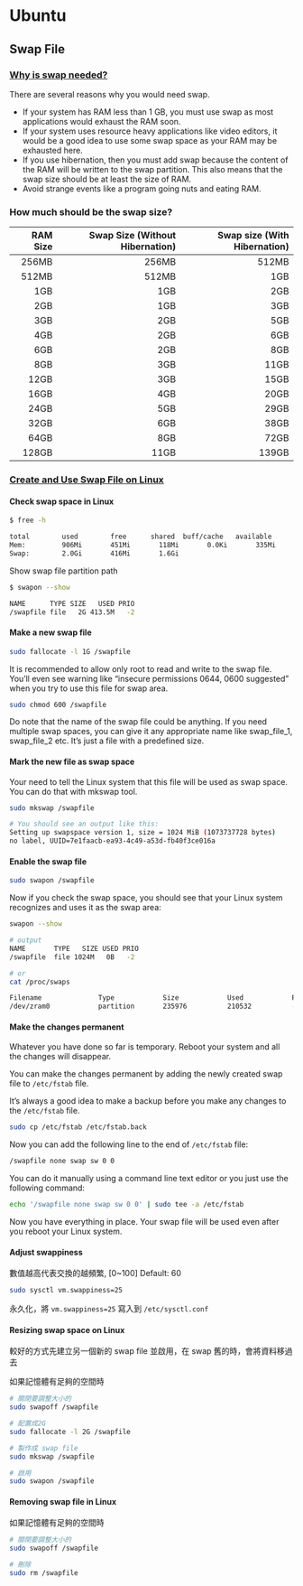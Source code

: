 # Ubuntu

## Swap File

### [Why is swap needed?](https://itsfoss.com/swap-size/)

There are several reasons why you would need swap.

- If your system has RAM less than 1 GB, you must use swap as most applications would exhaust the RAM soon.
- If your system uses resource heavy applications like video editors, it would be a good idea to use some swap space as your RAM may be exhausted here.
- If you use hibernation, then you must add swap because the content of the RAM will be written to the swap partition. This also means that the swap size should be at least the size of RAM.
- Avoid strange events like a program going nuts and eating RAM.

### How much should be the swap size?

| RAM Size | Swap Size (Without Hibernation) | Swap size (With Hibernation) |
| -------: | ------------------------------: | ---------------------------: |
|    256MB |                           256MB |                        512MB |
|    512MB |                           512MB |                          1GB |
|      1GB |                             1GB |                          2GB |
|      2GB |                             1GB |                          3GB |
|      3GB |                             2GB |                          5GB |
|      4GB |                             2GB |                          6GB |
|      6GB |                             2GB |                          8GB |
|      8GB |                             3GB |                         11GB |
|     12GB |                             3GB |                         15GB |
|     16GB |                             4GB |                         20GB |
|     24GB |                             5GB |                         29GB |
|     32GB |                             6GB |                         38GB |
|     64GB |                             8GB |                         72GB |
|    128GB |                            11GB |                        139GB |

### [Create and Use Swap File on Linux](https://itsfoss.com/create-swap-file-linux/)

#### Check swap space in Linux

```bash
$ free -h

total        used        free      shared  buff/cache   available
Mem:         906Mi       451Mi       118Mi       0.0Ki       335Mi       311Mi
Swap:        2.0Gi       416Mi       1.6Gi
```

Show swap file partition path

```bash
$ swapon --show 

NAME      TYPE SIZE   USED PRIO
/swapfile file   2G 413.5M   -2
```

#### Make a new swap file

```bash
sudo fallocate -l 1G /swapfile
```

It is recommended to allow only root to read and write to the swap file. You’ll even see warning like “insecure permissions 0644, 0600 suggested” when you try to use this file for swap area.

```bash
sudo chmod 600 /swapfile
```

Do note that the name of the swap file could be anything. If you need multiple swap spaces, you can give it any appropriate name like swap_file_1, swap_file_2 etc. It’s just a file with a predefined size.

#### Mark the new file as swap space

Your need to tell the Linux system that this file will be used as swap space. You can do that with mkswap tool.

```bash
sudo mkswap /swapfile

# You should see an output like this:
Setting up swapspace version 1, size = 1024 MiB (1073737728 bytes)
no label, UUID=7e1faacb-ea93-4c49-a53d-fb40f3ce016a
```

#### Enable the swap file

```bash
sudo swapon /swapfile
```

Now if you check the swap space, you should see that your Linux system recognizes and uses it as the swap area:

```bash
swapon --show

# output
NAME       TYPE   SIZE USED PRIO
/swapfile  file 1024M   0B   -2

# or
cat /proc/swaps

Filename              Type            Size            Used            Priority
/dev/zram0            partition       235976          210532          -2
```

#### Make the changes permanent

Whatever you have done so far is temporary. Reboot your system and all the changes will disappear.

You can make the changes permanent by adding the newly created swap file to `/etc/fstab` file.

It’s always a good idea to make a backup before you make any changes to the `/etc/fstab` file.

```bash
sudo cp /etc/fstab /etc/fstab.back
```

Now you can add the following line to the end of `/etc/fstab` file:

```bash
/swapfile none swap sw 0 0
```

You can do it manually using a command line text editor or you just use the following command:

```bash
echo '/swapfile none swap sw 0 0' | sudo tee -a /etc/fstab
```

Now you have everything in place. Your swap file will be used even after you reboot your Linux system.

#### Adjust swappiness

數值越高代表交換的越頻繁, [0~100] Default: 60

```bash
sudo sysctl vm.swappiness=25
```

永久化，將 `vm.swappiness=25` 寫入到 `/etc/sysctl.conf`

#### Resizing swap space on Linux

較好的方式先建立另一個新的 swap file 並啟用，在 swap 舊的時，會將資料移過去

如果記憶體有足夠的空間時

```bash
# 關閉要調整大小的
sudo swapoff /swapfile

# 配置成2G
sudo fallocate -l 2G /swapfile

# 製作成 swap file
sudo mkswap /swapfile

# 啟用
sudo swapon /swapfile
```

#### Removing swap file in Linux

如果記憶體有足夠的空間時

```bash
# 關閉要調整大小的
sudo swapoff /swapfile

# 刪除
sudo rm /swapfile
```
